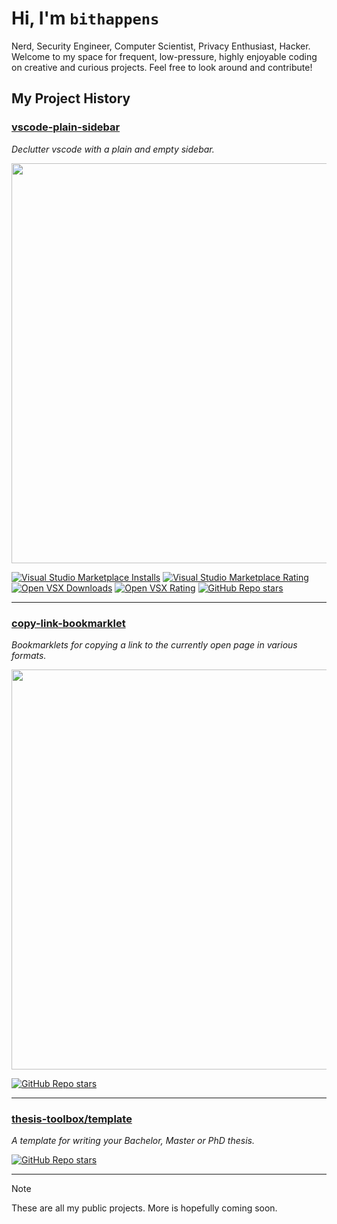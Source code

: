 # Hi, I'm `bithappens`

Nerd, Security Engineer, Computer Scientist, Privacy Enthusiast, Hacker. Welcome to my space for frequent, low-pressure, highly enjoyable coding on creative and curious projects. Feel free to look around and contribute!

## My Project History

### [vscode-plain-sidebar](https://github.com/bithappens/vscode-plain-sidebar)

*Declutter vscode with a plain and empty sidebar.*

<kbd><img src="https://repository-images.githubusercontent.com/695463375/6af79c34-3476-4ec3-b2f3-b74285e14a2d" width="640"></kbd>

[![Visual Studio Marketplace Installs](https://img.shields.io/visual-studio-marketplace/i/bithappens.vscode-plain-sidebar?style=flat&label=installs)](https://marketplace.visualstudio.com/items?style=flat&itemName=bithappens.vscode-plain-sidebar)
[![Visual Studio Marketplace Rating](https://img.shields.io/visual-studio-marketplace/r/bithappens.vscode-plain-sidebar?style=flat)](https://marketplace.visualstudio.com/items?itemName=bithappens.vscode-plain-sidebar&ssr=false#review-details)
[![Open VSX Downloads](https://img.shields.io/open-vsx/dt/bithappens/vscode-plain-sidebar?style=flat&label=Open%20VSX%20downloads)](https://open-vsx.org/extension/bithappens/vscode-plain-sidebar)
[![Open VSX Rating](https://img.shields.io/open-vsx/rating/bithappens/vscode-plain-sidebar?style=flat&label=Open%20VSX%20rating)](https://open-vsx.org/extension/bithappens/vscode-plain-sidebar/reviews)
[![GitHub Repo stars](https://img.shields.io/github/stars/bithappens/vscode-plain-sidebar?style=flat&logo=github&link=https%3A%2F%2Fgithub.com%2Fbithappens%2Fvscode-plain-sidebar%2Fstargazers)](https://github.com/bithappens/vscode-plain-sidebar)

---

### [copy-link-bookmarklet](https://github.com/bithappens/copy-link-bookmarklet)

*Bookmarklets for copying a link to the currently open page in various formats.*

<kbd><img src="https://repository-images.githubusercontent.com/549750668/0923e0ed-0a6a-487e-8f2a-c19db81a50d2" width="640"></kbd>

[![GitHub Repo stars](https://img.shields.io/github/stars/bithappens/copy-link-bookmarklet?style=flat&logo=github&link=https%3A%2F%2Fgithub.com%2Fbithappens%2Fcopy-link-bookmarklet%2Fstargazers)](https://github.com/bithappens/copy-link-bookmarklet)

---

### [thesis-toolbox/template](https://github.com/thesis-toolbox/template)

*A template for writing your Bachelor, Master or PhD thesis.*

[![GitHub Repo stars](https://img.shields.io/github/stars/thesis-toolbox/template?style=flat&logo=github&link=https%3A%2F%2Fgithub.com%2Fthesis-toolbox%2Ftemplate%2Fstargazers)](https://github.com/thesis-toolbox/template)

---

> [!NOTE]
> These are all my public projects. More is hopefully coming soon.
